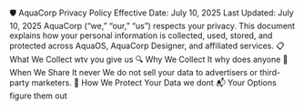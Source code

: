 🛡️ AquaCorp Privacy Policy
Effective Date: July 10, 2025
Last Updated: July 10, 2025
AquaCorp (“we,” “our,” “us”) respects your privacy. This document explains how your personal information is collected, used, stored, and protected across AquaOS, AquaCorp Designer, and affiliated services.
📋 What We Collect
wtv you give us
🔍 Why We Collect It
why does anyone
🤝 When We Share It
never
We do not sell your data to advertisers or third-party marketers.
🔐 How We Protect Your Data
we dont
📬 Your Options
figure them out
